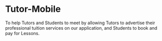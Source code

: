 # Tutor-Mobile
To help Tutors and Students to meet by allowing Tutors to advertise their professional tuition services on our application, and Students to book and pay for Lessons.
